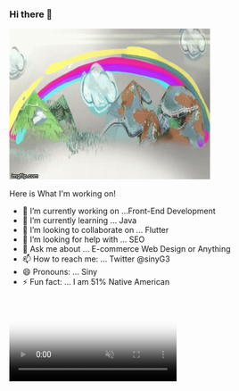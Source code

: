 ### Hi there 👋

![gif from nerdy.dev](https://github.com/sinyozz/Bootstraptemplatewebsite.github.io/blob/main/gif/demoprofile.gif)
 
   Here is What I'm working on!

- 🔭 I’m currently working on ...Front-End Development 
- 🌱 I’m currently learning ... Java
- 👯 I’m looking to collaborate on ... Flutter
- 🤔 I’m looking for help with ... SEO
- 💬 Ask me about ... E-commerce Web Design or Anything 
- 📫 How to reach me: ... Twitter @sinyG3
- 😄 Pronouns: ... Siny 
- ⚡ Fun fact: ... I am 51% Native American
<div class="fullscreen-bg">
    <video loop muted autoplay poster="![gif from nerdy.dev](https://github.com/sinyozz/Bootstraptemplatewebsite.github.io/blob/main/gif/demoprofile.gif)" class="fullscreen-bg">
   
    </video>
</div>
